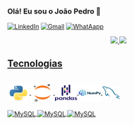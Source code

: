 
### Olá! Eu sou o João Pedro 👋

[![LinkedIn](https://img.shields.io/badge/LinkedIn-0077B5?style=for-the-badge&logo=linkedin&logoColor=white)](https://www.linkedin.com/in/jo%C3%A3o-pedro-porfirio-987142223/)
[![Gmail](https://img.shields.io/badge/Gmail-D14836?style=for-the-badge&logo=gmail&logoColor=white)](mailto:jpporfirio34@gmail.com)
[![WhatAapp](https://img.shields.io/badge/WhatsApp-25D366?style=for-the-badge&logo=whatsapp&logoColor=white)](https://wa.me/55034996705963)


<div align="center">
  <a href="https://github.com/jpporfirio">
  <img height="180em" src="https://github-readme-stats.vercel.app/api?username=jpporfirio&show_icons=true&theme=transparent"/>
  <img height="180em" src="https://github-readme-stats.vercel.app/api/top-langs/?username=jpporfirio&layout=compact&langs_count=7&theme=transparent"/>
</div>

## Tecnologias

<div style="display: inline_block"><br>
  <img align="center" alt="Mi-Python" height="40" width="50" src="https://raw.githubusercontent.com/devicons/devicon/master/icons/python/python-original.svg">
  <img align="center" alt="Mi-Jupyter" height="40" width="50" src="https://raw.githubusercontent.com/devicons/devicon/master/icons/jupyter/jupyter-original.svg">
  <img align="center" alt="Mi-Pandas" height="40" width="50" src="https://raw.githubusercontent.com/devicons/devicon/master/icons/pandas/pandas-original-wordmark.svg">
  <img align="center" alt="Mi-Numpy" height="40" width="50" src="https://raw.githubusercontent.com/devicons/devicon/master/icons/numpy/numpy-original-wordmark.svg">
  <img align="center" alt="Fernando-SQL" height="30" width="40" src="https://raw.githubusercontent.com/devicons/devicon/master/icons/mysql/mysql-original.svg">
 
<div style="display: inline_block"><br/>
    <img align="center" alt=MySQL src="https://img.shields.io/badge/PyCharm-000000.svg?&style=for-the-badge&logo=PyCharm&logoColor=white" />
    <img align="center" alt=MySQL src="https://img.shields.io/badge/Oracle-F80000?style=for-the-badge&logo=oracle&logoColor=black" />   
    <img align="center" alt=MySQL src="https://img.shields.io/badge/Microsoft_Excel-217346?style=for-the-badge&logo=microsoft-excel&logoColor=white" />
</div>

